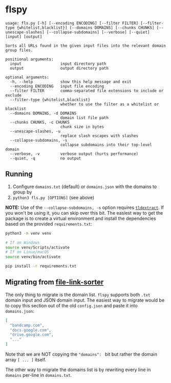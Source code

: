 # flspy

```
usage: fls.py [-h] [--encoding ENCODING] [--filter FILTER] [--filter-type {whitelist,blacklist}] [--domains DOMAINS] [--chunks CHUNKS] [--unescape-slashes] [--collapse-subdomains] [--verbose] [--quiet] [input] [output]

Sorts all URLs found in the given input files into the relevant domain group files.

positional arguments:
  input                 input directory path
  output                output directory path

optional arguments:
  -h, --help            show this help message and exit
  --encoding ENCODING   input file encoding
  --filter FILTER       comma-separated file extensions to include or exclude
  --filter-type {whitelist,blacklist}
                        whether to use the filter as a whitelist or blacklist
  --domains DOMAINS, -d DOMAINS
                        domain list file path
  --chunks CHUNKS, -c CHUNKS
                        chunk size in bytes
  --unescape-slashes, -u
                        replace slash escapes with slashes
  --collapse-subdomains, -s
                        collapse subdomains into their top-level domain
  --verbose, -v         verbose output (hurts performance)
  --quiet, -q           no output
```

## Running

1. Configure `domains.txt` (default) or `domains.json` with the domains to group by
2. `python3 fls.py [OPTIONS]` (see above)

**NOTE:** Use of the `--collapse-subdomains, -s` option requires [`tldextract`](https://pypi.org/project/tldextract/3.1.0/).
If you won't be using it, you can skip over this bit.
The easiest way to get the package is to create a virtual environment and install the dependencies based on the provided `requirements.txt`:
```bash
python3 -m venv venv

# If on Windows
source venv/Scripts/activate
# If on Linux/macOS
source venv/bin/activate

pip install -r requirements.txt
```

## Migrating from [file-link-sorter](https://github.com/FlyingSixtySix/file-link-sorter)

The only thing to migrate is the domain list. `flspy` supports both `.txt` domain input and JSON domain input.
The easiest way to migrate would be to copy this section out of the old `config.json` and paste it into `domains.json`:

```json
[
  "bandcamp.com",
  "docs.google.com",
  "drive.google.com",
  "..."
]
```

Note that we are NOT copying the `"domains": ` bit but rather the domain array `[ ... ]` itself.

The other way to migrate the domains list is by rewriting every line in `domains` per-line in `domains.txt`.
